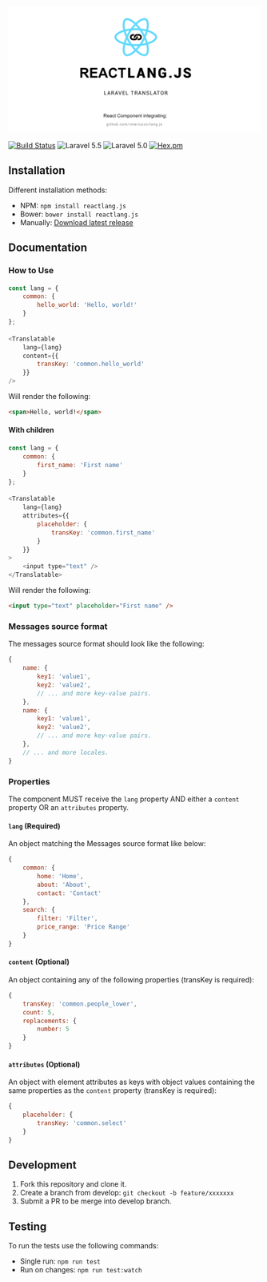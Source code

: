 ![reactlang.js – React.js localization component highly inspired by Laravel's Lang.](banner.jpg)

[![Build Status](https://travis-ci.org/amogower/reactlang.js.svg)](https://travis-ci.org/amogower/reactlang.js)
![Laravel 5.5](https://img.shields.io/badge/Laravel-5.5-f4645f.svg)
![Laravel 5.0](https://img.shields.io/badge/Laravel-5.0-f4645f.svg)
[![Hex.pm](https://img.shields.io/hexpm/l/plug.svg)](https://raw.githubusercontent.com/amogower/reactlang.js/master/LICENSE)

## Installation

Different installation methods:

 - NPM: `npm install reactlang.js`
 - Bower: `bower install reactlang.js`
 - Manually: [Download latest release](https://github.com/amogower/reactlang.js/releases/latest)

## Documentation

### How to Use

```js
const lang = {
    common: {
        hello_world: 'Hello, world!'
    }
};

<Translatable
    lang={lang}
    content={{
        transKey: 'common.hello_world'
    }}
/>
```

Will render the following:

```html
<span>Hello, world!</span>
```

#### With children

```js
const lang = {
    common: {
        first_name: 'First name'
    }
};

<Translatable
    lang={lang}
    attributes={{
        placeholder: {
            transKey: 'common.first_name'
        }
    }}
>
    <input type="text" />
</Translatable>
```

Will render the following:

```html
<input type="text" placeholder="First name" />
```

### Messages source format

The messages source format should look like the following:

```js
{
    name: {
        key1: 'value1',
        key2: 'value2',
        // ... and more key-value pairs.
    },
    name: {
        key1: 'value1',
        key2: 'value2',
        // ... and more key-value pairs.
    },
    // ... and more locales.
}
```

### Properties

The component MUST receive the `lang` property AND either a `content` property OR an `attributes` property.

#### `lang` (Required)

An object matching the Messages source format like below:

```js
{
    common: {
        home: 'Home',
        about: 'About',
        contact: 'Contact'
    },
    search: {
        filter: 'Filter',
        price_range: 'Price Range'
    }
}
```

#### `content` (Optional)

An object containing any of the following properties (transKey is required):

```js
{
    transKey: 'common.people_lower',
    count: 5,
    replacements: {
        number: 5
    }
}
```

#### `attributes` (Optional)

An object with element attributes as keys with object values containing the same properties as the `content` property (transKey is required):

```js
{
    placeholder: {
        transKey: 'common.select'
    }
}
```

## Development

 1. Fork this repository and clone it.
 2. Create a branch from develop: `git checkout -b feature/xxxxxxx`
 3. Submit a PR to be merge into develop branch.

## Testing

To run the tests use the following commands:

 - Single run: `npm run test`
 - Run on changes: `npm run test:watch`
